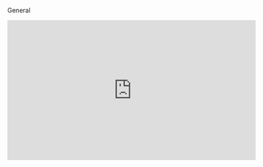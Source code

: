 General

<iframe width="560" height="315" src="https://www.youtube.com/embed/76CMCIW-wGk" title="YouTube video player" frameborder="0" allow="accelerometer; autoplay; clipboard-write; encrypted-media; gyroscope; picture-in-picture" allowfullscreen></iframe>

